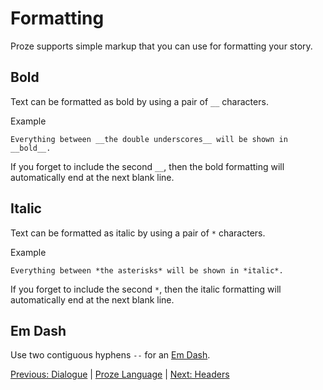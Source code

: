 # Formatting

Proze supports simple markup that you can use for formatting your story.

## Bold

Text can be formatted as bold by using a pair of `__` characters.

Example

```proze
Everything between __the double underscores__ will be shown in __bold__.
```

If you forget to include the second `__`, then the bold formatting will automatically end at the next blank line.

## Italic

Text can be formatted as italic by using a pair of `*` characters.

Example

```proze
Everything between *the asterisks* will be shown in *italic*.
```

If you forget to include the second `*`, then the italic formatting will automatically end at the next blank line.

## Em Dash

Use two contiguous hyphens `--` for an [Em Dash](https://en.wikipedia.org/wiki/Dash#Em_dash).


[Previous: Dialogue](./dialogue.md) | [Proze Language](./proze-language.md) | [Next: Headers](./headers.md)
